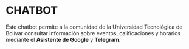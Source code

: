 # CHATBOT 

Este chatbot permite a la comunidad de la Universidad Tecnológica de Bolívar consultar información sobre eventos, calificaciones y horarios mediante el **Asistente de Google** y **Telegram**.